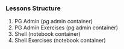 ### Lessons Structure
1. PG Admin (pg admin container)
1. PG Admin Exercises (pg admin container)
1. Shell (notebook container)
1. Shell Exercises (notebook container)